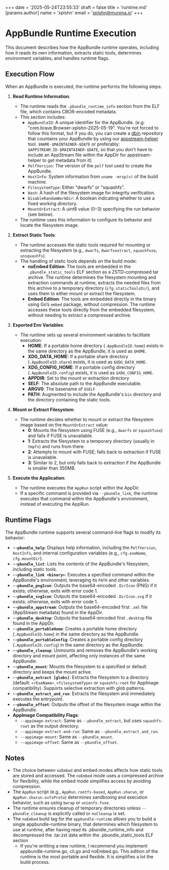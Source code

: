 +++
date = '2025-05-24T23:55:33'
draft = false
title = 'runtime.md'
[params.author]
  name = 'xplshn'
  email = 'xplshn@murena.io'
+++
# AppBundle Runtime Execution

This document describes how the AppBundle runtime operates, including how it reads its own information, extracts static tools, determines environment variables, and handles runtime flags.

## Execution Flow

When an AppBundle is executed, the runtime performs the following steps:

1. **Read Runtime Information**:
   - The runtime reads the `.pbundle_runtime_info` section from the ELF file, which contains CBOR-encoded metadata.
   - This section includes:
     - `AppBundleID`: A unique identifier for the AppBundle. (e.g: "com.brave.Browser-xplshn-2025-05-19". You're not forced to follow this format, but if you do, you can create a [dbin](https://github.com/xplshn/dbin) repository that countains your AppBundle by using our [appstream-helper](https://github.com/xplshn/pelf/blob/master/cmd/misc/appstream-helper/appstream-helper.go) tool. `$NAME-$MAINTAINER-$DATE` or preferably: `$APPSTREAM_ID-$MAINTAINER-$DATE`, so that you don't have to include an AppStream file within the AppDir for appstream-helper to get metadata from it)
     - `PelfVersion`: The version of the `pelf` tool used to create the AppBundle.
     - `HostInfo`: System information from `uname -mrsp(v)` of the build machine.
     - `FilesystemType`: Either "dwarfs" or "squashfs".
     - `Hash`: A hash of the filesystem image for integrity verification.
     - `DisableRandomWorkDir`: A boolean indicating whether to use a fixed working directory.
     - `MountOrExtract`: A uint8 value (0–3) specifying the run behavior (see below).
   - The runtime uses this information to configure its behavior and locate the filesystem image.

2. **Extract Static Tools**:
   - The runtime accesses the static tools required for mounting or extracting the filesystem (e.g., `dwarfs`, `dwarfsextract`, `squashfuse`, `unsquashfs`).
   - The handling of static tools depends on the build mode:
     - **noEmbed Edition**: The tools are embedded in the `.pbundle_static_tools` ELF section as a ZSTD-compressed tar archive. The runtime determines the filesystem mounting and extraction commands at runtime, extracts the needed files from this archive to a temporary directory (`cfg.staticToolsDir`), and uses them to either mount or extract the filesystem.
     - **Embed Edition**: The tools are embedded directly in the binary using Go’s `embed` package, without compression. The runtime accesses these tools directly from the embedded filesystem, without needing to extract a compressed archive.

3. **Exported Env Variables**:
   - The runtime sets up several environment variables to facilitate execution:
     - **HOME**: If a portable home directory (`.AppBundleID.home`) exists in the same directory as the AppBundle, it is used as `$HOME`.
     - **XDG_DATA_HOME**: If a portable share directory (`.AppBundleID.share`) exists, it is used as `$XDG_DATA_HOME`.
     - **XDG_CONFIG_HOME**: If a portable config directory (`.AppBundleID.config`) exists, it is used as `$XDG_CONFIG_HOME`.
     - **APPDIR**: Set to the mount or extraction directory
     - **SELF**: The absolute path to the AppBundle executable.
     - **ARGV0**: The basename of `$SELF`
     - **PATH**: Augmented to include the AppBundle's `bin` directory and the directory containing the static tools.

4. **Mount or Extract Filesystem**:
   - The runtime decides whether to mount or extract the filesystem image based on the `MountOrExtract` value:
     - **0**: Mounts the filesystem using FUSE (e.g., `dwarfs` or `squashfuse`) and fails if FUSE is unavailable.
     - **1**: Extracts the filesystem to a temporary directory (usually in `tmpfs`) and runs from there.
     - **2**: Attempts to mount with FUSE; falls back to extraction if FUSE is unavailable.
     - **3**: Similar to 2, but only falls back to extraction if the AppBundle is smaller than 350MB.

5. **Execute the Application**:
   - The runtime executes the `AppRun` script within the AppDir.
   - If a specific command is provided via `--pbundle_link`, the runtime executes that command within the AppBundle's environment, instead of executing the AppRun.

## Runtime Flags

The AppBundle runtime supports several command-line flags to modify its behavior:

- **`--pbundle_help`**: Displays help information, including the `PelfVersion`, `HostInfo`, and internal configuration variables (e.g., `cfg.exeName`, `cfg.mountDir`).
- **`--pbundle_list`**: Lists the contents of the AppBundle's filesystem, including static tools.
- **`--pbundle_link <binary>`**: Executes a specified command within the AppBundle's environment, leveraging its `PATH` and other variables.
- **`--pbundle_pngIcon`**: Outputs the base64-encoded `.DirIcon` (PNG) if it exists; otherwise, exits with error code 1.
- **`--pbundle_svgIcon`**: Outputs the base64-encoded `.DirIcon.svg` if it exists; otherwise, exits with error code 1.
- **`--pbundle_appstream`**: Outputs the base64-encoded first `.xml` file (AppStream metadata) found in the AppDir.
- **`--pbundle_desktop`**: Outputs the base64-encoded first `.desktop` file found in the AppDir.
- **`--pbundle_portableHome`**: Creates a portable home directory (`.AppBundleID.home`) in the same directory as the AppBundle.
- **`--pbundle_portableConfig`**: Creates a portable config directory (`.AppBundleID.config`) in the same directory as the AppBundle.
- **`--pbundle_cleanup`**: Unmounts and removes the AppBundle's working directory and mount point, affecting only instances of the same AppBundle.
- **`--pbundle_mount`**: Mounts the filesystem to a specified or default directory and keeps the mount active.
- **`--pbundle_extract [globs]`**: Extracts the filesystem to a directory (default: `<rExeName>_<filesystemType>` or `squashfs-root` for AppImage compatibility). Supports selective extraction with glob patterns.
- **`--pbundle_extract_and_run`**: Extracts the filesystem and immediately executes the entrypoint.
- **`--pbundle_offset`**: Outputs the offset of the filesystem image within the AppBundle.
- **AppImage Compatibility Flags**:
  - `--appimage-extract`: Same as `--pbundle_extract`, but uses `squashfs-root` as the output directory.
  - `--appimage-extract-and-run`: Same as `--pbundle_extract_and_run`.
  - `--appimage-mount`: Same as `--pbundle_mount`.
  - `--appimage-offset`: Same as `--pbundle_offset`.

## Notes

- The choice between `noEmbed` and embed modes affects how static tools are stored and accessed. The `noEmbed` mode uses a compressed archive for flexibility, while the embed mode simplifies access by avoiding compression.
- The `AppRun` script (e.g., `AppRun.rootfs-based`, `AppRun.sharun`, or `AppRun.sharun.ovfsProto`) determines sandboxing and execution behavior, such as using `bwrap` or `unionfs-fuse`.
- The runtime ensures cleanup of temporary directories unless `--pbundle_cleanup` is explicitly called or `noCleanup` is set.
- The `noEmbed` build tag for the `appbundle-runtime` allows you to build a single appbundle-runtime binary, that determines which filesystem to use at runtime, after having read its .pbundle_runtime_info and decompressed the .tar.zst data within the .pbundle_static_tools ELF section
  - If you're writting a new runtime, I recommend you implement appbundle-runtime.go, cli.go and noEmbed.go. This edition of the runtime is the most portable and flexible. It is simplifies a lot the build process.
